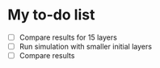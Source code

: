# My to-do list

- [ ] Compare results for 15 layers
- [ ] Run simulation with smaller initial layers
- [ ] Compare results
